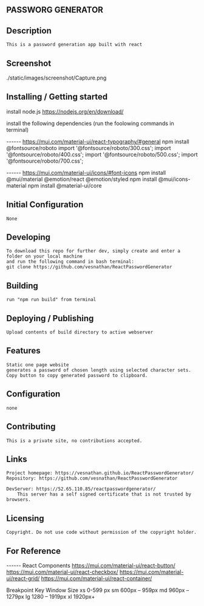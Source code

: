 ## PASSWORG GENERATOR

## Description
    This is a password generation app built with react

## Screenshot

./static/images/screenshot/Capture.png

## Installing / Getting started

install node.js
https://nodejs.org/en/download/


install the following dependencies (run the foolowing commands in terminal)

 ------  https://mui.com/material-ui/react-typography/#general
npm install @fontsource/roboto
import '@fontsource/roboto/300.css';
import '@fontsource/roboto/400.css';
import '@fontsource/roboto/500.css';
import '@fontsource/roboto/700.css';

------  https://mui.com/material-ui/icons/#font-icons
npm install @mui/material @emotion/react @emotion/styled
npm install @mui/icons-material
npm install @material-ui/core

    


## Initial Configuration

    None

## Developing

    To download this repo for further dev, simply create and enter a folder on your local machine 
    and run the following command in bash terminal:
    git clone https://github.com/vesnathan/ReactPasswordGenerator


## Building
    run "npm run build" from terminal

## Deploying / Publishing

    Upload contents of build directory to active webserver

## Features
    Static one page website
    generates a password of chosen length using selected character sets. Copy button to copy generated password to clipboard.

## Configuration

    none

## Contributing

    This is a private site, no contributions accepted.

## Links

    Project homepage: https://vesnathan.github.io/ReactPasswordGenerator/
    Repository: https://github.com/vesnathan/ReactPasswordGenerator

    DevServer: https://52.65.110.85/reactpasswordgenerator/
        This server has a self signed certificate that is not trusted by browsers.

## Licensing

    Copyright. Do not use code without permission of the copyright holder.

## For Reference
------  React Components
https://mui.com/material-ui/react-button/
https://mui.com/material-ui/react-checkbox/
https://mui.com/material-ui/react-grid/
https://mui.com/material-ui/react-container/




Breakpoint Key 	Window Size
xs 	            0-599 px
sm 	            600px – 959px
md 	            960px – 1279px
lg 	            1280 – 1919px
xl 	            1920px+
